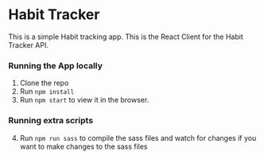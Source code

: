 # Habit Tracker

This is a simple Habit tracking app. This is the React Client for the Habit Tracker API.

### Running the App locally

1. Clone the repo
2. Run `npm install`
3. Run `npm start` to view it in the browser.

### Running extra scripts

4. Run `npm run sass` to compile the sass files and watch for changes if you want to make changes to the sass files
